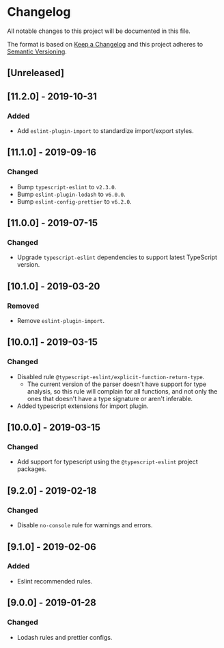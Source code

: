 # Changelog

All notable changes to this project will be documented in this file.

The format is based on [Keep a Changelog](http://keepachangelog.com/en/1.0.0/)
and this project adheres to [Semantic Versioning](http://semver.org/spec/v2.0.0.html).

## [Unreleased]

## [11.2.0] - 2019-10-31

### Added

- Add `eslint-plugin-import` to standardize import/export styles.

## [11.1.0] - 2019-09-16
### Changed
- Bump `typescript-eslint` to `v2.3.0`.
- Bump `eslint-plugin-lodash` to `v6.0.0`.
- Bump `eslint-config-prettier` to `v6.2.0`.

## [11.0.0] - 2019-07-15
### Changed
- Upgrade `typescript-eslint` dependencies to support latest TypeScript version.

## [10.1.0] - 2019-03-20
### Removed
- Remove `eslint-plugin-import`.

## [10.0.1] - 2019-03-15
### Changed
- Disabled rule `@typescript-eslint/explicit-function-return-type`.
  - The current version of the parser doesn't have support for type analysis, so this rule will
  complain for all functions, and not only the ones that doesn't have a type signature or aren't
  inferable.
- Added typescript extensions for import plugin.

## [10.0.0] - 2019-03-15
### Changed
- Add support for typescript using the `@typescript-eslint` project packages.

## [9.2.0] - 2019-02-18
### Changed
- Disable `no-console` rule for warnings and errors.

## [9.1.0] - 2019-02-06
### Added
- Eslint recommended rules.

## [9.0.0] - 2019-01-28
### Changed
- Lodash rules and prettier configs.
